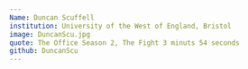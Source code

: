 ```yaml
---
Name: Duncan Scuffell
institution: University of the West of England, Bristol
image: DuncanScu.jpg 
quote: The Office Season 2, The Fight 3 minuts 54 seconds
github: DuncanScu
---
```

